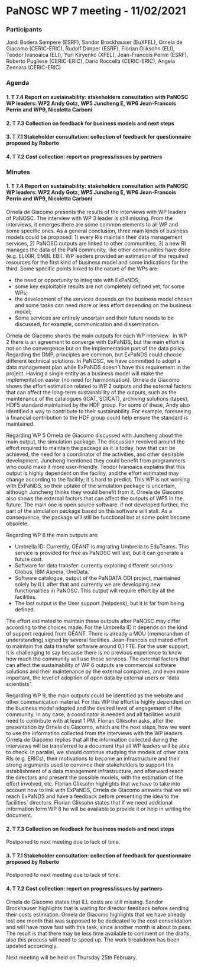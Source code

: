 # PaNOSC WP 7 meeting - 11/02/2021

### Participants
Jordi Bodera Sempere (ESRF), Sandor Brockhauser (EuXFEL), Ornela de Giacomo (CERIC-ERIC), Rudolf Dimper (ESRF), Florian Gliksohn (ELI), Teodor Ivanoaica (ELI), Yuri Kiryenko (XFEL), Jean-Francois Perrin (ESRF),  Roberto Pugliese (CERIC-ERIC), Dario Roccella (CERIC-ERIC), Angela Zennaro (CERIC-ERIC)

### Agenda

#### 1. T 7.4 Report on sustainability: stakeholders consultation with PaNOSC WP leaders: WP2 Andy Gotz, WP5 Juncheng E, WP6 Jean-Francois Perrin and WP9, Nicoletta Carboni
#### 2. T 7.3 Collection on feedback for business models and next steps
#### 3. T 7.1 Stakeholder consultation: collection of feedback for questionnaire proposed by Roberto
#### 4. T 7.2 Cost collection: report on progress/issues by partners


### Minutes

#### 1. T 7.4 Report on sustainability: stakeholders consultation with PaNOSC WP leaders: WP2 Andy Gotz, WP5 Juncheng E, WP6 Jean-Francois Perrin and WP9, Nicoletta Carboni

Ornela de Giacomo presents the results of the interviews with WP leaders of PaNOSC. The interview with WP 3 leader is still missing. From the interviews, it emerges there are some common elements to all WP and some specific ones. As a general conclusion, three main kinds of business models could be proposed: 1) every RIs maintain their data management services, 2) PaNOSC outputs are linked to other communities, 3) a new RI manages the data of the PaN community, like other communities have done (e.g. ELIXIR, EMBL EBI). WP leaders provided an estimation of the required resources for the first kind of business model and some indications for the third. Some specific points linked to the nature of the WPs are:
-	the need or opportunity to integrate with ExPaNDS;
-	some key exploitable results are not completely defined yet, for some WPs;
-	the development of the services depends on the business model chosen and some tasks can need more or less effort depending on the business model;
-	Some services are entirely uncertain and their future needs to be discussed, for example, communication and dissemination.

Ornela de Giacomo shares the main outputs for each WP interview. 
In WP 2 there is an agreement to converge with ExPaNDS, but the main effort is not on the convergence but on the implementation part of the data policy. Regarding the DMP, principles are common, but ExPaNDS could choose different technical solutions. In PaNOSC, we have committed to adopt a data management plan while ExPaNDS doesn´t have this requirement in the project. Having a single entity as a business model will make the implementation easier (no need for harmonisation). Ornela de Giacomo shows the effort estimation related to WP 2 outputs and the external factors that can affect the long-term sustainability of the outputs, such as the maintenance of the catalogues (ICAT, SCICAT), archiving solutions (tapes), HDF5 standard maintained by the HDF group. For some of these, Andy also identified a way to contribute to their sustainability. For example, foreseeing a financial contribution to the HDF group could help ensure the standard is maintained.

Regarding WP 5 Ornela de Giacomo discussed with Juncheng about the main output, the simulation package. The discussion revolved around the effort required to maintain the package as it is today, how that can be achieved, the need for a coordinator of the activities, and other desirable development. Juncheng mentioned they could benefit from programmers who could make it more user-friendly. Teodor Ivanoaica explains that this output is highly dependent on the facility, and the effort estimated may change according to the facility; it´s hard to predict. This WP is not working with ExPaNDS, so their uptake of the simulation package is uncertain, although Juncheng thinks they would benefit from it. Ornela de Giacomo also shows the external factors that can affect the outputs of WP5 in the future. The main one is open source software: if not developed further, the part of the simulation package based on this software will stall. As a consequence, the package will still be functional but at some point become obsolete.

Regarding WP 6 the main outputs are:
-	Umbrella ID: Currently, GÉANT is migrating Umbrella to EduTeams. This service is provided for free as PaNOSC will last, but it can generate a future cost.
-	Software for data transfer: currently exploring different solutions: Globus, IBM Aspera, OneData.
-	Software catalogue, output of the PaNDATA ODI project, maintained solely by ILL after that and currently we are developing new functionalities in PaNOSC. This output will require effort by all the facilities.
-	The last output is the User support (helpdesk), but it is far from being defined.

The effort estimated to maintain these outputs after PaNOSC may differ according to the choices made. For the Umbrella ID it depends on the kind of support required from GÉANT. There is already a MOU (memorandum of understanding) signed by several facilities. Jean-Francois estimated effort to maintain the data transfer software around 0,1 FTE. For the user support, it is challenging to say because there is no previous experience to know how much the community will use these services. The external factors that can affect the sustainability of WP 6 outputs are commercial software solutions and their maintenance by the external companies, and even more important, the level of adoption of open data by external users or “data scientists”.

Regarding WP 9, the main outputs could be identified as the website and other communication material. For this WP the effort is highly dependent on the business model adopted and the desired level of engagement of the community. In any case, a coordinator is needed and all facilities would need to contribute with at least 1 PM.
Florian Gliksohn asks, after the presentation by Ornela de Giacomo, which are the next steps, how we want to use the information collected from the interviews with the WP leaders. Ornela de Giacomo replies that all the information collected during the interviews will be transferred to a document that all WP leaders will be able to check. In parallel, we should continue studying the models  of other data RIs (e.g. ERICs), their motivations to become an infrastructure and their strong arguments used to convince their stakeholders to support the establishment of a data management infrastructure, and afterward reach the directors and present the possible models, with the estimation of the effort involved, etc. Florian Gliksohn highlights that we have to take into account how to link with ExPaNDS, Ornela de Giacomo answers that we will reach ExPaNDS and have a feedback before presenting the idea to the facilities´ directors. Florian Gliksohn states that if we need additional information form WP 8 he will be available to provide it or help in writing the document.

#### 2. T 7.3 Collection on feedback for business models and next steps
Postponed to next meeting due to lack of time.

#### 3. T 7.1 Stakeholder consultation: collection of feedback for questionnaire proposed by Roberto
Postponed to next meeting due to lack of time.

#### 4. T 7.2 Cost collection: report on progress/issues by partners

Ornela de Giacomo states that ILL costs are still missing.  Sandor Brockhauser highlights that is waiting for director feedback before sending their costs estimation. Ornela de Giacomo highlights that we have already lost one month that was supposed to be dedicated to the cost consolidation and will have move fast with this task, since another month is about to pass. The result is that there may be less time available to comment on the drafts, also this process will need to speed up. The work breakdown has been updated accordingly.

Next meeting will be held on Thursday 25th February.

